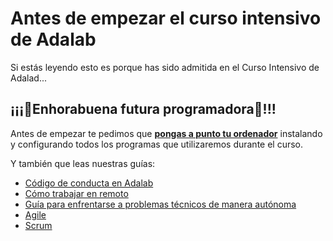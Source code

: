 # Antes de empezar el curso intensivo de Adalab

Si estás leyendo esto es porque has sido admitida en el Curso Intensivo de Adalad...

## ¡¡¡🎉Enhorabuena futura programadora🥳!!!

Antes de empezar te pedimos que [**pongas a punto tu ordenador**](instalacion_de_ordenadores.md) instalando y configurando todos los programas que utilizaremos durante el curso.

Y también que leas nuestras guías:

- [Código de conducta en Adalab](1_codigo_de_conducta.md)
- [Cómo trabajar en remoto](2_como_trabajar_en_remoto.md)
- [Guía para enfrentarse a problemas técnicos de manera autónoma](3_busqueda_de_soluciones.md)
- [Agile](4_agile.md)
- [Scrum](5_scrum.md)
